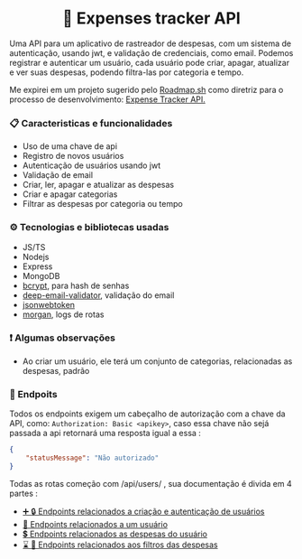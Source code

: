 <h1 align="center">💸 Expenses tracker API</h1> 
Uma API para um aplicativo de rastreador de despesas, com um sistema de autenticação, usando jwt, e validação de credenciais, como email. Podemos registrar e autenticar um usuário, cada usuário pode criar, apagar, atualizar e ver suas despesas, podendo filtra-las por categoria e tempo.

Me expirei em um projeto sugerido pelo [Roadmap.sh](https://roadmap.sh/) como diretriz para o processo de desenvolvimento: [Expense Tracker API.](https://roadmap.sh/projects/expense-tracker-api)

### 📋 Caracteristicas e funcionalidades

- Uso de uma chave de api
- Registro de novos usuários
- Autenticação de usuários usando jwt
- Validação de email 
- Criar, ler, apagar e atualizar as despesas
- Criar e apagar categorias
- Filtrar as despesas por categoria ou tempo

### ⚙️  Tecnologias e bibliotecas usadas 

- JS/TS 
- Nodejs
- Express
- MongoDB
- [bcrypt](https://www.npmjs.com/package/bcrypt), para hash de senhas
- [deep-email-validator](https://www.npmjs.com/package/deep-email-validator), validação do email
- [jsonwebtoken](https://www.npmjs.com/package/jsonwebtoken)
- [morgan](https://expressjs.com/en/resources/middleware/morgan.html), logs de rotas

### ❗ Algumas observações 

- Ao criar um usuário, ele terá um conjunto de categorias, relacionadas as despesas, padrão


### 🚩 Endpoits 
Todos os endpoints exigem um cabeçalho de autorização com a chave da API, como: `Authorization: Basic <apikey>`, caso essa chave não sejá passada a api retornará uma resposta igual a essa :


```json
{
    "statusMessage": "Não autorizado"
}
```

Todas as rotas começão com /api/users/ , sua documentação é divida em 4 partes :

- [ ➕ 🔒 Endpoints relacionados a criação e autenticação de usuários ](./docs/Users_Endpoints.md)
- [ 👤 Endpoints relacionados a um usuário ](./docs/Account_Endpoints.md)
- [ 💲 Endpoints relacionados as despesas do usuário  ](./docs/Expenses_Endpoints.md)
- [ ⌛ 🔖 Endpoints relacionados aos filtros das despesas ](./docs/Filters_Endpoints.md)
